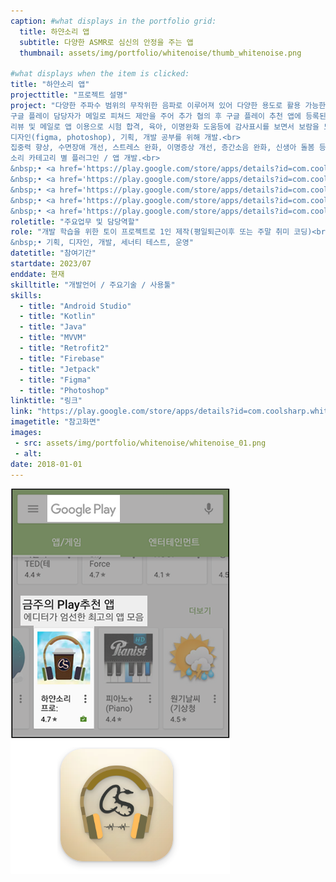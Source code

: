 ```yaml
---
caption: #what displays in the portfolio grid:
  title: 하얀소리 앱
  subtitle: 다양한 ASMR로 심신의 안정을 주는 앱
  thumbnail: assets/img/portfolio/whitenoise/thumb_whitenoise.png
  
#what displays when the item is clicked:
title: "하얀소리 앱"
projecttitle: "프로젝트 설명"
project: "다양한 주파수 범위의 무작위한 음파로 이루어져 있어 다양한 용도로 활용 가능한 ASMR 앱.<br>
구글 플레이 담당자가 메일로 피쳐드 제안을 주어 추가 협의 후 구글 플레이 추천 앱에 등록된것이 기억에 남음.<br>
리뷰 및 메일로 앱 이용으로 시험 합격, 육아, 이명완화 도움등에 감사표시를 보면서 보람을 느끼며 앱 운영 중.<br>
디자인(figma, photoshop), 기획, 개발 공부를 위해 개발.<br>
집중력 향상, 수면장애 개선, 스트레스 완화, 이명증상 개선, 층간소음 완화, 신생아 돌봄 등 다수의 효과 리뷰로 입증.<br>
소리 카테고리 별 플러그인 / 앱 개발.<br>
&nbsp;• <a href='https://play.google.com/store/apps/details?id=com.coolsharp.whitenoise.rain' target=_blank>하얀소리 비</a><br>
&nbsp;• <a href='https://play.google.com/store/apps/details?id=com.coolsharp.whitenoise.cafe' target=_blank>하얀소리 카페</a><br>
&nbsp;• <a href='https://play.google.com/store/apps/details?id=com.coolsharp.whitenoise.place' target=_blank>하얀소리 장소</a><br>
&nbsp;• <a href='https://play.google.com/store/apps/details?id=com.coolsharp.whitenoise.wave' target=_blank>하얀소리 파도</a><br>
&nbsp;• <a href='https://play.google.com/store/apps/details?id=com.coolsharp.whitenoise.forest' target=_blank>하얀소리 숲</a>"
roletitle: "주요업무 및 담당역할"
role: "개발 학습을 위한 토이 프로젝트로 1인 제작(평일퇴근이후 또는 주말 취미 코딩)<br>
&nbsp;• 기획, 디자인, 개발, 세너티 테스트, 운영"
datetitle: "참여기간"
startdate: 2023/07
enddate: 현재
skilltitle: "개발언어 / 주요기술 / 사용툴"
skills:
  - title: "Android Studio"
  - title: "Kotlin"
  - title: "Java"
  - title: "MVVM"
  - title: "Retrofit2"
  - title: "Firebase"
  - title: "Jetpack"
  - title: "Figma"
  - title: "Photoshop"
linktitle: "링크"
link: "https://play.google.com/store/apps/details?id=com.coolsharp.whitenoisepro"
imagetitle: "참고화면"
images:
 - src: assets/img/portfolio/whitenoise/whitenoise_01.png
 - alt: 
date: 2018-01-01
---
```

<img class="img-fluid d-block mx-auto" src="assets/img/portfolio/whitenoise/whitenoise_02.png" alt="" />